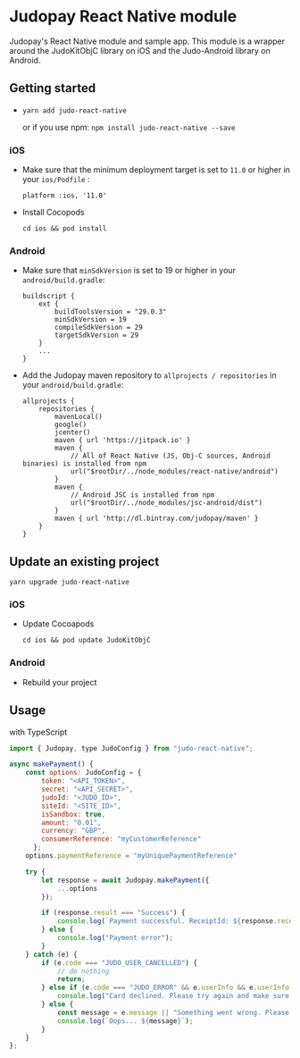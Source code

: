 # Judopay React Native module

Judopay's React Native module and sample app. This module is a wrapper around the JudoKitObjC library on iOS and the Judo-Android library on Android.

## Getting started

-   `yarn add judo-react-native`

    or if you use npm: `npm install judo-react-native --save`

### iOS

-   Make sure that the minimum deployment target is set to `11.0` or higher in your `ios/Podfile` :

    `platform :ios, '11.0'`

-   Install Cocopods

    `cd ios && pod install`

### Android

-   Make sure that `minSdkVersion` is set to 19 or higher in your `android/build.gradle`:

    ```
    buildscript {
        ext {
            buildToolsVersion = "29.0.3"
            minSdkVersion = 19
            compileSdkVersion = 29
            targetSdkVersion = 29
        }
        ...
    }
    ```

-   Add the Judopay maven repository to `allprojects / repositories` in your `android/build.gradle`:

    ```
    allprojects {
        repositories {
            mavenLocal()
            google()
            jcenter()
            maven { url 'https://jitpack.io' }
            maven {
                // All of React Native (JS, Obj-C sources, Android binaries) is installed from npm
                url("$rootDir/../node_modules/react-native/android")
            }
            maven {
                // Android JSC is installed from npm
                url("$rootDir/../node_modules/jsc-android/dist")
            }
            maven { url 'http://dl.bintray.com/judopay/maven' }
        }
    }

    ```

## Update an existing project

`yarn upgrade judo-react-native`

### iOS

-   Update Cocoapods

    `cd ios && pod update JudoKitObjC`

### Android

-   Rebuild your project

## Usage

with TypeScript

```javascript
import { Judopay, type JudoConfig } from "judo-react-native";

async makePayment() {
    const options: JudoConfig = {
        token: "<API_TOKEN>",
        secret: "<API_SECRET>",
        judoId: "<JUDO_ID>",
        siteId: "<SITE_ID>",
        isSandbox: true,
        amount: "0.01",
        currency: "GBP",
        consumerReference: "myCustomerReference"
	  };
    options.paymentReference = "myUniquePaymentReference"

    try {
        let response = await Judopay.makePayment({
            ...options
        });

        if (response.result === "Success") {
            console.log(`Payment successful. ReceiptId: ${response.receiptId}`);
        } else {
            console.log("Payment error");
        }
    } catch (e) {
        if (e.code === "JUDO_USER_CANCELLED") {
            // do nothing
            return;
        } else if (e.code === "JUDO_ERROR" && e.userInfo && e.userInfo.result === "Declined") {
            console.log("Card declined. Please try again and make sure the card details are correct.");
        } else {
            const message = e.message || "Something went wrong. Please try again later.";
            console.log(`Oops... ${message}`);
        }
    }
};
```
